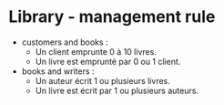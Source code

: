 Library - management rule
=======

- customers and books :
    - Un client emprunte 0 à 10 livres.
    - Un livre est emprunté par 0 ou 1 client.
- books and writers :
    - Un auteur écrit 1 ou plusieurs livres.
    - Un livre est écrit par 1 ou plusieurs auteurs.
